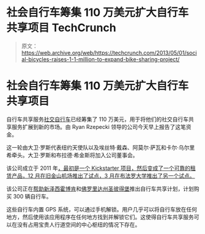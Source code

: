# 社会自行车筹集 110 万美元扩大自行车共享项目 TechCrunch

> 原文：<https://web.archive.org/web/https://techcrunch.com/2013/05/01/social-bicycles-raises-1-1-million-to-expand-bike-sharing-project/>

# 社会自行车筹集 110 万美元扩大自行车共享项目

自行车共享服务[社交自行车](https://web.archive.org/web/20221207181227/http://socialbicycles.com/)已经筹集了 110 万美元，用于将他们的社交自行车共享服务扩展到新的市场。由 Ryan Rzepecki 领导的公司今天早上报告了这笔资金。

这一轮由大卫·罗斯代表纽约天使队以及埃丝特·戴森、阿莫尔·萨瓦和卡尔·乌尔里希牵头。大卫·罗斯和布拉德·希金斯将加入公司董事会。

该公司成立于 2011 年[，最初是一个 Kickstarter 项目，然后变成了一个可靠的租赁产品，12 月在旧金山机场推出了试点，3 月在布法罗大学推出了另一个试点。](https://web.archive.org/web/20221207181227/https://beta.techcrunch.com/2010/08/11/bike-nerds-create-a-homebrew-bike-sharing-system-for-new-york/)

该公司正在[帮助新泽西霍博肯](https://web.archive.org/web/20221207181227/http://www.hobokennj.org/2013/04/hoboken-to-launch-1st-hybrid-bike-rental-bike-share-program/)和[佛罗里达州圣彼得堡](https://web.archive.org/web/20221207181227/http://tbo.com/pinellas-county/st-pete-moving-forward-with-bike-sharing-program-b82483519z1)推出自行车共享计划，计划购买 300 辆自行车。

这些自行车内置 GPS 系统，可以通过手机解锁。用户几乎可以将自行车放在任何地方，然后使用该应用程序在任何地方找到并解锁它们。这使得自行车共享服务可以在没有占用宝贵人行道空间的中心枢纽的情况下存在。